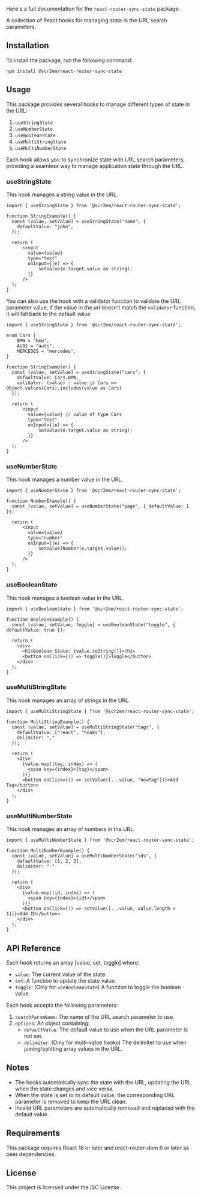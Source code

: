 Here's a full documentation for the `react-router-sync-state` package:


A collection of React hooks for managing state in the URL search parameters.

## Installation

To install the package, run the following command:

```
npm install @scr2em/react-router-sync-state
```

## Usage

This package provides several hooks to manage different types of state in the URL:

1. `useStringState`
2. `useNumberState`
3. `useBooleanState`
4. `useMultiStringState`
5. `useMultiNumberState`

Each hook allows you to synchronize state with URL search parameters, providing a seamless way to manage application state through the URL.

### useStringState

This hook manages a string value in the URL.

```tsx
import { useStringState } from '@scr2em/react-router-sync-state';

function StringExample() {
  const [value, setValue] = useStringState("name", {
    defaultValue: "john",
  });

  return (
      <input
        value={value}
        type="text"
        onInput={(e) => {
            setValue(e.target.value as string);
        }}
      />
  );
}
```

You can also use the hook with a validator function to validate the URL parameter value, if the value in the url
doesn't match the `validator` function, it will fall back to the default value

```tsx
import { useStringState } from '@scr2em/react-router-sync-state';

enum Cars {
	BMW = "bmw",
	AUDI = "audi",
	MERCEDES = "mercedes",
}

function StringExample() {
  const [value, setValue] = useStringState("cars", {
	defaultValue: Cars.BMW,
	validator: (value) : value is Cars => Object.values(Cars).includes(value as Cars)
  });

  return (
	  <input
		value={value} // value of type Cars
		type="text"
		onInput={(e) => {
			setValue(e.target.value as string);
		}}
	  />
  );
}

```

### useNumberState

This hook manages a number value in the URL.

```tsx
import { useNumberState } from '@scr2em/react-router-sync-state';

function NumberExample() {
  const [value, setValue] = useNumberState("page", { defaultValue: 1 });

  return (
      <input
        value={value}
        type="number"
        onInput={(e) => {
            setValue(Number(e.target.value));
        }}
      />
  );
}
```

### useBooleanState

This hook manages a boolean value in the URL.

```tsx
import { useBooleanState } from '@scr2em/react-router-sync-state';

function BooleanExample() {
  const [value, setValue, toggle] = useBooleanState("toggle", { defaultValue: true });

  return (
    <div>
      <h1>Boolean State: {value.toString()}</h1>
      <button onClick={() => toggle()}>Toggle</button>
    </div>
  );
}
```

### useMultiStringState

This hook manages an array of strings in the URL.

```tsx
import { useMultiStringState } from '@scr2em/react-router-sync-state';

function MultiStringExample() {
  const [value, setValue] = useMultiStringState("tags", {
    defaultValue: ["react", "hooks"],
    delimiter: ","
  });

  return (
    <div>
      {value.map((tag, index) => (
        <span key={index}>{tag}</span>
      ))}
      <button onClick={() => setValue([...value, "newTag"])}>Add Tag</button>
    </div>
  );
}
```

### useMultiNumberState

This hook manages an array of numbers in the URL.

```tsx
import { useMultiNumberState } from '@scr2em/react-router-sync-state';

function MultiNumberExample() {
  const [value, setValue] = useMultiNumberState("ids", {
    defaultValue: [1, 2, 3],
    delimiter: "-"
  });

  return (
    <div>
      {value.map((id, index) => (
        <span key={index}>{id}</span>
      ))}
      <button onClick={() => setValue([...value, value.length + 1])}>Add ID</button>
    </div>
  );
}
```

## API Reference

Each hook returns an array [value, set, toggle] where:

- `value`: The current value of the state.
- `set`: A function to update the state value.
- `toggle`: (Only for `useBooleanState`) A function to toggle the boolean value.

Each hook accepts the following parameters:

1. `searchParamName`: The name of the URL search parameter to use.
2. `options`: An object containing:
   - `defaultValue`: The default value to use when the URL parameter is not set.
   - `delimiter`: (Only for multi-value hooks) The delimiter to use when joining/splitting array values in the URL.

## Notes

- The hooks automatically sync the state with the URL, updating the URL when the state changes and vice versa.
- When the state is set to its default value, the corresponding URL parameter is removed to keep the URL clean.
- Invalid URL parameters are automatically removed and replaced with the default value.

## Requirements

This package requires React 18 or later and react-router-dom 6 or later as peer dependencies.

## License

This project is licensed under the ISC License.